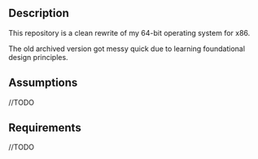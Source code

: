 ## Description
This repository is a clean rewrite of my 64-bit operating system for x86. 

The old archived version got messy quick due to learning foundational design principles.
## Assumptions
//TODO
## Requirements
//TODO

